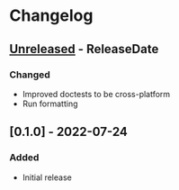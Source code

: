 # Changelog

<!-- next-header -->

## [Unreleased] - ReleaseDate

### Changed

- Improved doctests to be cross-platform
- Run formatting



## [0.1.0] - 2022-07-24

### Added

- Initial release

<!-- next-url -->
[Unreleased]: https://github.com/pluots/cfg_block/compare/v0.1.0...HEAD
[0.1.1]: https://github.com/pluots/cfg_block/tree/v0.1.0
